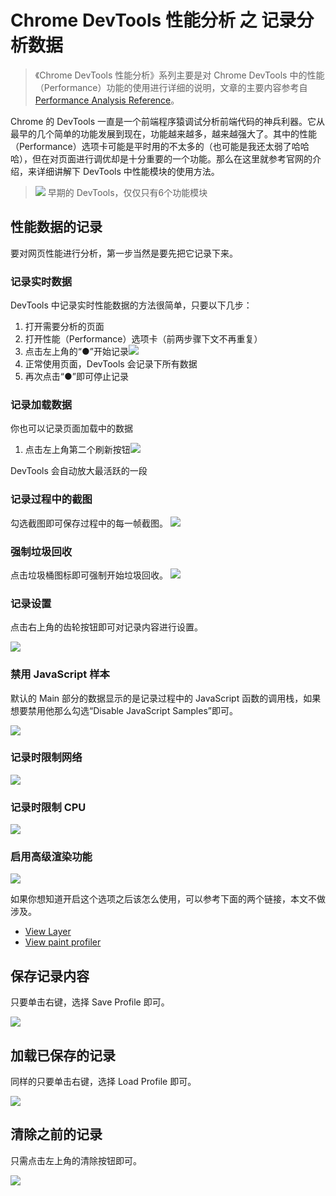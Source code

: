 # Chrome DevTools 性能分析 之 记录分析数据

>《Chrome DevTools 性能分析》系列主要是对 Chrome DevTools 中的性能（Performance）功能的使用进行详细的说明，文章的主要内容参考自 [Performance Analysis Reference](https://developers.google.com/web/tools/chrome-devtools/evaluate-performance/reference#clear)。

Chrome 的 DevTools 一直是一个前端程序猿调试分析前端代码的神兵利器。它从最早的几个简单的功能发展到现在，功能越来越多，越来越强大了。其中的性能（Performance）选项卡可能是平时用的不太多的（也可能是我还太弱了哈哈哈），但在对页面进行调优却是十分重要的一个功能。那么在这里就参考官网的介绍，来详细讲解下 DevTools 中性能模块的使用方法。

>![](http://www.stevesouders.com/blog/wp-content/uploads/2009/11/chrome-devtools-elements-883x599.png)
> 早期的 DevTools，仅仅只有6个功能模块

## 性能数据的记录

要对网页性能进行分析，第一步当然是要先把它记录下来。

### 记录实时数据

DevTools 中记录实时性能数据的方法很简单，只要以下几步：

1. 打开需要分析的页面
2. 打开性能（Performance）选项卡（前两步骤下文不再重复）
3. 点击左上角的“●”开始记录![](media/15051157531678.jpg)
4. 正常使用页面，DevTools 会记录下所有数据
5. 再次点击“●”即可停止记录

### 记录加载数据

你也可以记录页面加载中的数据

1. 点击左上角第二个刷新按钮![](media/15051160993434.jpg)

DevTools 会自动放大最活跃的一段

### 记录过程中的截图

勾选截图即可保存过程中的每一帧截图。
![](media/15051163009263.jpg)


### 强制垃圾回收

点击垃圾桶图标即可强制开始垃圾回收。
![](media/15051163647091.jpg)


### 记录设置

点击右上角的齿轮按钮即可对记录内容进行设置。

![](media/15051164703955.jpg)

### 禁用 JavaScript 样本

默认的 Main 部分的数据显示的是记录过程中的 JavaScript 函数的调用栈，如果想要禁用他那么勾选“Disable JavaScript Samples”即可。 

![](media/15051170268590.jpg)

### 记录时限制网络

![](media/15051171461950.jpg)


### 记录时限制 CPU

![](media/15051172015269.jpg)

### 启用高级渲染功能

![](media/15051178430387.jpg)

如果你想知道开启这个选项之后该怎么使用，可以参考下面的两个链接，本文不做涉及。

- [View Layer](https://developers.google.com/web/tools/chrome-devtools/evaluate-performance/reference#layers) 
- [View paint profiler](https://developers.google.com/web/tools/chrome-devtools/evaluate-performance/reference#paint-profiler)

## 保存记录内容

只要单击右键，选择 Save Profile 即可。

![](media/15051183058468.jpg)

## 加载已保存的记录

同样的只要单击右键，选择 Load Profile 即可。

![](media/15051183258195.jpg)

## 清除之前的记录

只需点击左上角的清除按钮即可。

![](media/15051184027656.jpg)

    
    


